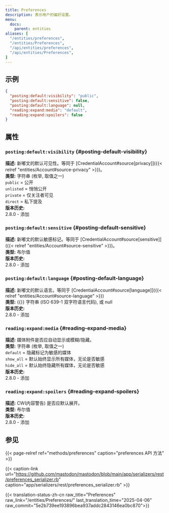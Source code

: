 ```yaml
---
title: Preferences
description: 表示用户的偏好设置。
menu:
  docs:
    parent: entities
aliases: [
  "/entities/preferences",
  "/entities/Preferences",
  "/api/entities/preferences",
  "/api/entities/Preferences",
]
---
```


## 示例

```json
{
  "posting:default:visibility": "public",
  "posting:default:sensitive": false,
  "posting:default:language": null,
  "reading:expand:media": "default",
  "reading:expand:spoilers": false
}
```

## 属性

### `posting:default:visibility` {#posting-default-visibility}

**描述:** 新嘟文的默认可见性。等同于 [CredentialAccount#source\[privacy\]]({{< relref "entities/Account#source-privacy" >}})。\
**类型:** 字符串 (枚举, 取值之一)\
`public` = 公开\
`unlisted` = 悄悄公开\
`private` = 仅关注者可见\
`direct` = 私下提及\
**版本历史:**\
2.8.0 - 添加

### `posting:default:sensitive` {#posting-default-sensitive}

**描述:** 新嘟文的默认敏感标记。等同于 [CredentialAccount#source\[sensitive\]]({{< relref "entities/Account#source-sensitive" >}})。\
**类型:** 布尔值\
**版本历史:**\
2.8.0 - 添加

### `posting:default:language` {#posting-default-language}

**描述:** 新嘟文的默认语言。等同于 [CredentialAccount#source\[language\]]({{< relref "entities/Account#source-language" >}})\
**类型:** {{<nullable>}} 字符串 (ISO 639-1 双字符语言代码), 或 null\
**版本历史:**\
2.8.0 - 添加

### `reading:expand:media` {#reading-expand-media}

**描述:** 媒体附件是否应自动显示或模糊/隐藏。\
**类型:** 字符串 (枚举, 取值之一)\
`default` = 隐藏标记为敏感的媒体\
`show_all` = 默认始终显示所有媒体，无论是否敏感\
`hide_all` = 默认始终隐藏所有媒体，无论是否敏感\
**版本历史:**\
2.8.0 - 添加

### `reading:expand:spoilers` {#reading-expand-spoilers}

**描述:** CW(内容警告) 是否应默认展开。\
**类型:** 布尔值\
**版本历史:**\
2.8.0 - 添加

## 参见

{{< page-relref ref="methods/preferences" caption="preferences API 方法" >}}

{{< caption-link url="https://github.com/mastodon/mastodon/blob/main/app/serializers/rest/preferences_serializer.rb" caption="app/serializers/rest/preferences_serializer.rb" >}}

{{< translation-status-zh-cn raw_title="Preferences" raw_link="/entities/Preferences/" last_translation_time="2025-04-06" raw_commit="5e2b739ee193896bea937addc2843146ea0bc870">}}
